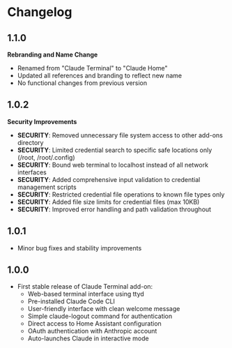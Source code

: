 # Changelog

## 1.1.0

**Rebranding and Name Change**
- Renamed from "Claude Terminal" to "Claude Home"
- Updated all references and branding to reflect new name
- No functional changes from previous version

## 1.0.2

**Security Improvements**
- **SECURITY**: Removed unnecessary file system access to other add-ons directory
- **SECURITY**: Limited credential search to specific safe locations only (/root, /root/.config)
- **SECURITY**: Bound web terminal to localhost instead of all network interfaces
- **SECURITY**: Added comprehensive input validation to credential management scripts
- **SECURITY**: Restricted credential file operations to known file types only
- **SECURITY**: Added file size limits for credential files (max 10KB)
- **SECURITY**: Improved error handling and path validation throughout

## 1.0.1

- Minor bug fixes and stability improvements

## 1.0.0

- First stable release of Claude Terminal add-on:
  - Web-based terminal interface using ttyd
  - Pre-installed Claude Code CLI
  - User-friendly interface with clean welcome message
  - Simple claude-logout command for authentication
  - Direct access to Home Assistant configuration
  - OAuth authentication with Anthropic account
  - Auto-launches Claude in interactive mode